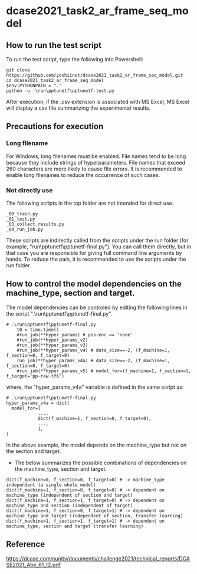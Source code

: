 # dcase2021_task2_ar_frame_seq_model

## How to run the test script
To run the test script, type the following into Powershell:
```
git clone https://github.com/yoshiinet/dcase2021_task2_ar_frame_seq_model.git
cd dcase2021_task2_ar_frame_seq_model
$env:PYTHONPATH = "."
python -u .\run\pptunetf\pptunetf-test.py
```
After execution, if the .csv extension is associated with MS Excel,
MS Excel will display a csv file summarizing the experimental results.

## Precautions for execution
### Long filename
For Windows, long filenames must be enabled.
File names tend to be long because they include strings of hyperparameters.
File names that exceed 260 characters are more likely to cause file errors.
It is recommended to enable long filenames to reduce the occurrence of such cases.

### Not directly use
The following scripts in the top folder are not intended for direct use.
```
_00_train.py
_01_test.py
_03_collect_results.py
_04_run_job.py
```
These scripts are indirectly called from the scripts under the run folder (for example, "run\pptunetf\pptunetf-final.py").
You can call them directly, but in that case you are responsible for giving full command line arguments by hands.
To reduce the pain, it is recommended to use the scripts under the run folder.

## How to control the model dependencies on the machine_type, section and target.
The model dependencies can be controled by editing the following lines in the script ".\run\pptunetf\pptunetf-final.py".
```
# .\run\pptunetf\pptunetf-final.py
    t0 = time.time()
    #run_job(**hyper_params) # pos-enc == 'none'
    #run_job(**hyper_params_v2)
    #run_job(**hyper_params_v3)
    #run_job(**hyper_params_v4) # data_size==-2, (f_machine=1, f_section=0, f_target=0)
    run_job(**hyper_params_v4a) # data_size==-2, (f_machine=1, f_section=0, f_target=0)
    #run_job(**hyper_params_v5) # model_for=(f_machine=1, f_section=1, f_target='pp-raw-tf6')
```
where, the "hyper_params_v4a" variable is defined in the same script as:
```
# .\run\pptunetf\pptunetf-final.py
hyper_params_v4a = dict(
  model_for=[
            ...,
            dict(f_machine=1, f_section=0, f_target=0),
            ...,
            ],
)
```
In the above example, the model depends on the machine_type but not on the section and target.

- The below summarizes the possible combinations of dependencies on the machine_type, section and target.
```
dict(f_machine=0, f_section=0, f_target=0) # -> machine_type independent (a single whole model)
dict(f_machine=1, f_section=0, f_target=0) # -> dependent on machine_type (independent of section and target)
dict(f_machine=1, f_section=1, f_target=0) # -> dependent on machine_type and section (independent of target)
dict(f_machine=1, f_section=0, f_target=1) # -> dependent on machine_type and target (independent of section, transfer learning)
dict(f_machine=1, f_section=1, f_target=1) # -> dependent on machine_type, section and target (transfer learning)
```

## Reference
https://dcase.community/documents/challenge2021/technical_reports/DCASE2021_Abe_61_t2.pdf
